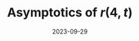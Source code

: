---
title: Asymptotics of $r(4, t)$
date: 2023-09-29
status:
notes: 09-29-23-reading.pdf
arxiv: 
slides: 
code:
site:
paper: Based on a paper by Mattheus and Verstraete (<a href="https://arxiv.org/abs/2306.04007" target="_blank">link</a>).
presenters: Dingding Dong
series: Reading Group 
---